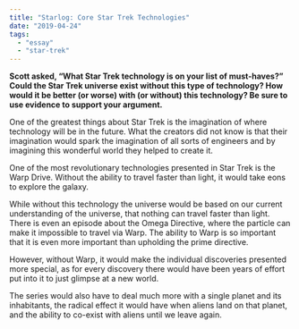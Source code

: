 ```yaml
---
title: "Starlog: Core Star Trek Technologies"
date: "2019-04-24"
tags: 
  - "essay"
  - "star-trek"
---
```


**Scott asked, “What Star Trek technology is on your list of must-haves?” Could the Star Trek universe exist without this type of technology? How would it be better (or worse) with (or without) this technology? Be sure to use evidence to support your argument.**

One of the greatest things about Star Trek is the imagination of where technology will be in the future. What the creators did not know is that their imagination would spark the imagination of all sorts of engineers and by imagining this wonderful world they helped to create it.

One of the most revolutionary technologies presented in Star Trek is the Warp Drive. Without the ability to travel faster than light, it would take eons to explore the galaxy.

While without this technology the universe would be based on our current understanding of the universe, that nothing can travel faster than light. There is even an episode about the Omega Directive, where the particle can make it impossible to travel via Warp. The ability to Warp is so important that it is even more important than upholding the prime directive.

However, without Warp, it would make the individual discoveries presented more special, as for every discovery there would have been years of effort put into it to just glimpse at a new world.

The series would also have to deal much more with a single planet and its inhabitants, the radical effect it would have when aliens land on that planet, and the ability to co-exist with aliens until we leave again.

